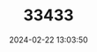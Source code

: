 ---
title: "33433"
category: "Shorea rugosa"
draft: false
date: 2024-02-22 13:03:50
languages:
  Malay: ["Meranti Buaya Hantu", "Serata Buaya Hantu"]
  English: ["Dark Red Meranti"]
---